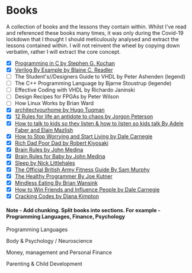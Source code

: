 # Books
A collection of books and the lessons they contain within. Whilst I've read and referenced these books many times, it was only during the Covid-19 lockdown that I thought I should meticulously analysed and extract the lessons contained within. I will not reinvent the wheel by copying down verbatim, rather I will extract the core concept.

- [x] [Programming in C by Stephen G. Kochan](programming_in_c)
- [x] [Verilog By Example by Blaine C. Readler](verilog_by_example)
- [ ] The Student's//Designers Guide to VHDL by Peter Ashenden (legend)
- [ ] The C++ Programming Language by Bjarne Stoustrup (legende)
- [ ] Effective Coding with VHDL by Richardo Janinski
- [ ] Design Recipes for FPGAs by Peter Wilson
- [ ] How Linux Works by Brian Ward
- [x] [architectyourhome by Hugo Tugman](architectyourhome)
- [x] [12 Rules for life an antidote to chaos by Jorgon Peterson](12_rules_for_life)
- [x] [How to talk to kids so they listen & how to listen so kids talk By Adele Faber and Elain Mazlish](how_to_talk_to_kids_so_they_listen)
- [x] [How to Stop Worrying and Start Living by Dale Carnegie](how_to_stop_worrying_and_start_living)
- [x] [Rich Dad Poor Dad by Robert Kiyosaki](rich_dad_poor_dad)
- [x] [Brain Rules by John Medina](brain_rules)
- [x] [Brain Rules for Baby by John Medina](brain_rules_for_baby)
- [x] [Sleep by Nick Littlehales](sleep)
- [x] [The Official British Army Fitness Guide By Sam Murphy](the_official_british_army_fitness_guide)
- [x] [The Healthy Programmer By Joe Kutner](the_healthy_programmer)
- [x] [Mindless Eating By Brian Wansink](mindless_eating)
- [x] [How to Win Friends and Influence People by Dale Carnegie](how_to_win_friends_and_influence_people)
- [x] [Cracking Codes by Diana Kimpton](cracking_codes)

#### Note - Add chunking. Split books into sections. For example - Programming Languages, Finance, Psychology

Programming Languages

Body & Psychology / Neuroscience

Money, management and Personal Finance

Parenting & Child Development

